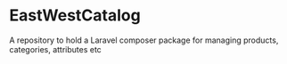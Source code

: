 EastWestCatalog
===============

A repository to hold a Laravel composer package for managing products, categories, attributes etc
